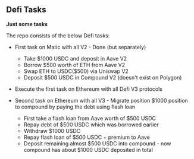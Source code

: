 ## Defi Tasks

**Just some tasks**

The repo consists of the below Defi tasks:

- First task on Matic with all V2 - Done (but separately)
    - Take $1000 USDC and deposit in Aave V2
    - Borrow $500 worth of ETH from Aave V2
    - Swap ETH to USDC($500) via Uniswap V2
    - Deposit $500 USDC in Compound V2 (doesn't exist on Polygon)

- Execute the first task on Ethereum with all Defi V3 protocols
  
- Second task on Ethereum with all V3 - Migrate position $1000 position to compound by paying the debt using flash loan

  - First take a flash loan from Aave worth of $500 USDC
  - Repay debt of $500 USDC which was borrowed earlier
  - Withdraw $1000 USDC
  - Repay flash loan of $500 USDC + premium to Aave 
  - Deposit remaining almost $500 USDC into compound - now compound has about $1000 USDC deposited in total